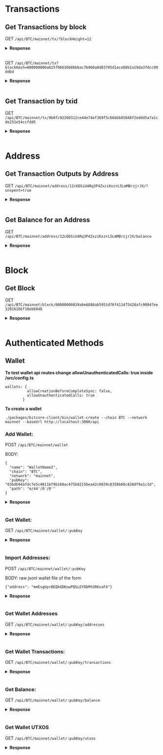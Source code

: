 # Transactions

## Get Transactions by block

GET `/api/BTC/mainnet/tx/?blockHeight=12`

<details>
<summary><b>Response</b></summary>
<br>

<b>Use Curl command in terminal to get a response</b>

```
curl -v localhost:3000/api/BTC/mainnet/tx/?blockHeight=12
```

```
[
    {
        "_id": "5c34b35d69d5562c2fc44026",
        "txid": "3b96bb7e197ef276b85131afd4a09c059cc368133a26ca04ebffb0ab4f75c8b8",
        "network": "mainnet",
        "chain": "BTC",
        "blockHeight": 12,
        "blockHash": "0000000027c2488e2510d1acf4369787784fa20ee084c258b58d9fbd43802b5e",
        "blockTime": "2009-01-09T04:21:28.000Z",
        "blockTimeNormalized": "2009-01-09T04:21:28.000Z",
        "coinbase": true,
        "locktime": -1,
        "inputCount": 1,
        "outputCount": 1,
        "size": 134,
        "fee": -1,
        "value": 5000000000,
        "confirmations": 99754
    }
]
```

</details>
<br>

GET `/api/BTC/mainnet/tx?blockHash=000000006a625f06636b8bb6ac7b960a8d03705d1ace08b1a19da3fdcc99ddbd`

<details>
<summary><b>Response</b></summary>
<br>

<b>Use Curl command in terminal to get a response</b>

```
curl -v localhost:3000/api/BTC/mainnet/tx?blockHash=000000006a625f06636b8bb6ac7b960a8d03705d1ace08b1a19da3fdcc99ddbd
```

```
[
    {
        "_id": "5c34b35d69d5562c2fc43eff",
        "txid": "9b0fc92260312ce44e74ef369f5c66bbb85848f2eddd5a7a1cde251e54ccfdd5",
        "network": "mainnet",
        "chain": "BTC",
        "blockHeight": 2,
        "blockHash": "000000006a625f06636b8bb6ac7b960a8d03705d1ace08b1a19da3fdcc99ddbd",
        "blockTime": "2009-01-09T02:55:44.000Z",
        "blockTimeNormalized": "2009-01-09T02:55:44.000Z",
        "coinbase": true,
        "locktime": -1,
        "inputCount": 1,
        "outputCount": 1,
        "size": 134,
        "fee": -1,
        "value": 5000000000,
        "confirmations": 102293
    }
]
```

</details>
<br>

## Get Transaction by txid

GET `/api/BTC/mainnet/tx/9b0fc92260312ce44e74ef369f5c66bbb85848f2eddd5a7a1cde251e54ccfdd5`

<details>
<summary><b>Response</b></summary>
<br>

<b>Use Curl command in terminal to get a response</b>

```
curl -v localhost:3000/api/BTC/mainnet/tx/9b0fc92260312ce44e74ef369f5c66bbb85848f2eddd5a7a1cde251e54ccfdd5
```

```
{
    "_id": "5c34b35d69d5562c2fc43eff",
    "txid": "9b0fc92260312ce44e74ef369f5c66bbb85848f2eddd5a7a1cde251e54ccfdd5",
    "network": "mainnet",
    "chain": "BTC",
    "blockHeight": 2,
    "blockHash": "000000006a625f06636b8bb6ac7b960a8d03705d1ace08b1a19da3fdcc99ddbd",
    "blockTime": "2009-01-09T02:55:44.000Z",
    "blockTimeNormalized": "2009-01-09T02:55:44.000Z",
    "coinbase": true,
    "locktime": -1,
    "inputCount": 1,
    "outputCount": 1,
    "size": 134,
    "fee": -1,
    "value": 5000000000,
    "confirmations": 102293
}
```

</details>
<br>

# Address

## Get Transaction Outputs by Address

GET `/api/BTC/mainnet/address/12c6DSiU4Rq3P4ZxziKxzrL5LmMBrzjrJX/?unspent=true`

<details>
<summary><b>Response</b></summary>
<br>

<b>Use Curl command in terminal to get a response</b>

```
curl -v localhost:3000/api/BTC/mainnet/address/12c6DSiU4Rq3P4ZxziKxzrL5LmMBrzjrJX/?unspent=true
```

```
[
    {
        "_id": "5c34b35d69d5562c2fc43e89",
        "chain": "BTC",
        "network": "mainnet",
        "coinbase": true,
        "mintIndex": 0,
        "spentTxid": "",
        "mintTxid": "0e3e2357e806b6cdb1f70b54c3a3a17b6714ee1f0e68bebb44a74b1efd512098",
        "mintHeight": 1,
        "spentHeight": -2,
        "address": "12c6DSiU4Rq3P4ZxziKxzrL5LmMBrzjrJX",
        "script": "410496b538e853519c726a2c91e61ec11600ae1390813a627c66fb8be7947be63c52da7589379515d4e0a604f8141781e62294721166bf621e73a82cbf2342c858eeac",
        "value": 5000000000,
        "confirmations": -1
    }
]
```

</details>
<br>

## Get Balance for an Address

GET `/api/BTC/mainnet/address/12c6DSiU4Rq3P4ZxziKxzrL5LmMBrzjrJX/balance`

<details>
<summary><b>Response</b></summary>
<br>

<b>Use Curl command in terminal to get a response</b>

```
curl -v localhost:3000/api/BTC/mainnet/address/12c6DSiU4Rq3P4ZxziKxzrL5LmMBrzjrJX/balance
```

```
{
    "confirmed": 5000000000,
    "unconfirmed": 0,
    "balance": 5000000000
}
```

</details>
<br>

# Block

## Get Block

GET `/api/BTC/mainnet/block/00000000839a8e6886ab5951d76f411475428afc90947ee320161bbf18eb6048`

<details>
<summary><b>Response</b></summary>
<br>

<b>Use Curl command in terminal to get a response</b>

```
curl -v localhost:3000/api/BTC/mainnet/block/00000000839a8e6886ab5951d76f411475428afc90947ee320161bbf18eb6048
```

```
{
    "_id": "5c34b53569d5562c2fc8e65a",
    "chain": "BTC",
    "network": "mainnet",
    "hash": "00000000839a8e6886ab5951d76f411475428afc90947ee320161bbf18eb6048",
    "height": 1,
    "version": 1,
    "size": 215,
    "merkleRoot": "0e3e2357e806b6cdb1f70b54c3a3a17b6714ee1f0e68bebb44a74b1efd512098",
    "time": "2009-01-09T02:54:25.000Z",
    "timeNormalized": "2009-01-09T02:54:25.000Z",
    "nonce": 2573394689,
    "bits": 486604799,
    "previousBlockHash": "000000000019d6689c085ae165831e934ff763ae46a2a6c172b3f1b60a8ce26f",
    "nextBlockHash": "000000006a625f06636b8bb6ac7b960a8d03705d1ace08b1a19da3fdcc99ddbd",
    "reward": 5000000000,
    "transactionCount": 1,
    "confirmations": 102295
}
```

</details>
<br>

# Authenticated Methods
## Wallet

**To test wallet api routes change allowUnauthenticatedCalls: true inside /src/config.ts**

```
wallets: {
          allowCreationBeforeCompleteSync: false,
          allowUnauthenticatedCalls: true
        }
```

**To create a wallet**

```
./packages/bitcore-client/bin/wallet-create --chain BTC --network mainnet --baseUrl http://localhost:3000/api
```

### Add Wallet:

POST `/api/BTC/mainnet/wallet`

BODY:
```
{
  "name": "WalletName2",
  "chain": "BTC",
  "network": "mainnet",
  "pubKey": "03bdb94afdc7e5c4811bf9b160ac475b82156ea42c8659c8358b68c828df9a1c3d",
  "path": "m/44'/0'/0'"
}
```

<details>
<summary><b>Response</b></summary>
<br>

<b>Use Curl command in terminal to get a response</b>

```
curl -v POST -H "Content-Type: application/json" -d "{
  "name": "WalletName2",
  "chain": "BTC",
  "network": "mainnet",
  "pubKey": "03bdb94afdc7e5c4811bf9b160ac475b82156ea42c8659c8358b68c828df9a1c3d",
  "path": "m/44'/0'/0'"
}" 
localhost:3000/api/BTC/mainnet/wallet/
```

```
{
    "chain": "BTC",
    "network": "mainnet",
    "name": "WalletName2",
    "pubKey": "03bdb94afdc7e5c4811bf9b160ac475b82156ea42c8659c8358b68c828df9a1c3d",
    "path": "m/44'/0'/0'",
    "_id": "5c3631e538704e27c6f146c3"
}
```

</details>
<br>

### Get Wallet:

GET `/api/BTC/mainnet/wallet/:pubKey`

<details>
<summary><b>Response</b></summary>
<br>

<b>Use Curl command in terminal to get a response</b>

```
curl -v localhost:3000/api/BTC/mainnet/wallet/03bdb94afdc7e5c4811bf9b160ac475b82156ea42c8659c8358b68c828df9a1c3d
```

```
{
    "_id": "5c3639d1e60f7b2e174afc65",
    "chain": "BTC",
    "network": "mainnet",
    "name": "WalletName",
    "pubKey": "03bdb94afdc7e5c4811bf9b160ac475b82156ea42c8659c8358b68c828df9a1c3d",
    "path": "m/44'/0'/0'",
    "singleAddress": null
}
```

</details>
<br>

### Import Addresses:

POST `/api/BTC/mainnet/wallet/:pubKey`

BODY: raw jsonl wallet file of the form
```
{"address": "mmEsgUprBEQkGDKowPQSLEYDbMtGRKxaF4"}
```

<details>
<summary><b>Response</b></summary>
<br>

<b>Use Curl command in terminal to get a response</b>

```
curl -v localhost:3000/api/BTC/mainnet/wallet/03bdb94afdc7e5c4811bf9b160ac475b82156ea42c8659c8358b68c828df9a1c3d
```

```
{
    "_id": "5c3639d1e60f7b2e174afc65",
    "chain": "BTC",
    "network": "mainnet",
    "name": "WalletName",
    "pubKey": "03bdb94afdc7e5c4811bf9b160ac475b82156ea42c8659c8358b68c828df9a1c3d",
    "path": "m/44'/0'/0'",
    "singleAddress": null
}
```

</details>
<br>

### Get Wallet Addresses

GET `/api/BTC/mainnet/wallet/:pubKey/addresses`

<details>
<summary><b>Response</b></summary>
<br>

<b>Use Curl command in terminal to get a response</b>

```
curl -v localhost:3000/api/BTC/mainnet/wallet/03bdb94afdc7e5c4811bf9b160ac475b82156ea42c8659c8358b68c828df9a1c3d/addresses
```

```
[]
```

</details>
<br>

### Get Wallet Transactions:

GET `/api/BTC/mainnet/wallet/:pubKey/transactions`

<details>
<summary><b>Response</b></summary>
<br>

<b>Use Curl command in terminal to get a response</b>

```
curl -v localhost:3000/api/BTC/mainnet/wallet/03bdb94afdc7e5c4811bf9b160ac475b82156ea42c8659c8358b68c828df9a1c3d/transactions
```

```
[
    {
        "_id": "5c34b35d69d5562c2fc43e89",
        "chain": "BTC",
        "network": "mainnet",
        "coinbase": true,
        "mintIndex": 0,
        "spentTxid": "",
        "mintTxid": "0e3e2357e806b6cdb1f70b54c3a3a17b6714ee1f0e68bebb44a74b1efd512098",
        "mintHeight": 1,
        "spentHeight": -2,
        "address": "12c6DSiU4Rq3P4ZxziKxzrL5LmMBrzjrJX",
        "script": "410496b538e853519c726a2c91e61ec11600ae1390813a627c66fb8be7947be63c52da7589379515d4e0a604f8141781e62294721166bf621e73a82cbf2342c858eeac",
        "value": 5000000000,
        "confirmations": -1
    }
]
```

</details>
<br>

### Get Balance:

GET `/api/BTC/mainnet/wallet/:pubKey/balance`

<details>
<summary><b>Response</b></summary>
<br>

<b>Use Curl command in terminal to get a response</b>

```
curl -v localhost:3000/api/BTC/mainnet/wallet/03bdb94afdc7e5c4811bf9b160ac475b82156ea42c8659c8358b68c828df9a1c3d/balance
```

```
{
    "confirmed": 500000,
    "unconfirmed": 0,
    "balance": 500000
}
```

</details>
<br>

### Get Wallet UTXOS

GET `/api/BTC/mainnet/wallet/:pubKey/utxos`

<details>
<summary><b>Response</b></summary>
<br>

<b>Use Curl command in terminal to get a response</b>

```
curl -v localhost:3000/api/BTC/mainnet/wallet/03bdb94afdc7e5c4811bf9b160ac475b82156ea42c8659c8358b68c828df9a1c3d/utxos
```

```
[]
```

</details>
<br>
